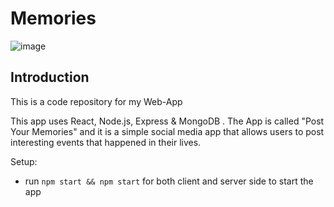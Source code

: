 # Memories

![image](https://github.com/Aayush030/Post-Your-Memories/assets/116271913/696923fb-e06b-4e74-ba9e-43bdd7b2ab50)




## Introduction
This is a code repository for my Web-App

This app uses React, Node.js, Express & MongoDB . The App is called "Post Your Memories" and it is a simple social media app that allows users to post interesting events that happened in their lives.



Setup:
- run ```npm start && npm start``` for both client and server side to start the app
